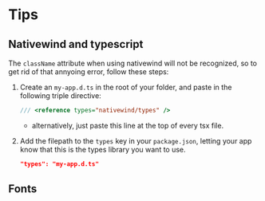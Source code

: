 # Tips

## Nativewind and typescript

The `className` attribute when using nativewind will not be recognized, so to get rid of that annyoing error, follow these steps:

1. Create an `my-app.d.ts` in the root of your folder, and paste in the following triple directive:

   ```typescript
   /// <reference types="nativewind/types" />
   ```

   - alternatively, just paste this line at the top of every tsx file.

2. Add the filepath to the `types` key in your `package.json`, letting your app know that this is the types library you want to use.

   ```json
   "types": "my-app.d.ts"
   ```

## Fonts

